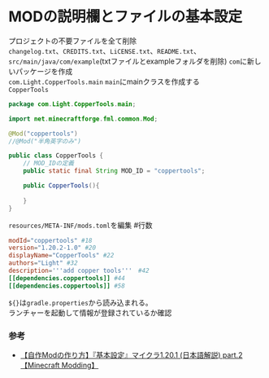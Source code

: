 # MODの説明欄とファイルの基本設定

プロジェクトの不要ファイルを全て削除  
    `changelog.txt`、`CREDITS.txt`、`LiCENSE.txt`、`README.txt`、`src/main/java/com/example`(txtファイルとexampleフォルダを削除)
`com`に新しいパッケージを作成  
    `com.Light.CopperTools.main`
`main`にmainクラスを作成する  
    `CopperTools`
```java
package com.Light.CopperTools.main;

import net.minecraftforge.fml.common.Mod;

@Mod("coppertools")
//@Mod("半角英字のみ")

public class CopperTools {
    // MOD_IDの定義
    public static final String MOD_ID = "coppertools";

    public CopperTools(){
        
    }
}
```
`resources/META-INF/mods.toml`を編集 #行数
```toml
modId="coppertools" #18
version="1.20.2-1.0" #20
displayName="CopperTools" #22
authors="Light" #32
description='''add copper tools'''　#42
[[dependencies.coppertools]] #44
[[dependencies.coppertools]] #58
```
`${}`は`gradle.properties`から読み込まれる。  
ランチャーを起動して情報が登録されているか確認  

### 参考
* [【自作Modの作り方】『基本設定』マイクラ1.20.1 (日本語解説) part.2【Minecraft Modding】](https://youtu.be/pEG0hbAGayE?si=vq8Pph77qKygCmQh)